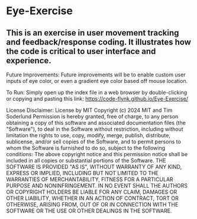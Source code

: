 # Eye-Exercise
## This is an exercise in user movement tracking and feedback/response coding.  It illustrates how the code is critical to user interface and experience.

Future Improvements: Future improvements will be to enable custom user inputs of eye color, or even a gradient eye color based off mouse location.  

To Run: Simply open up the index file in a web browser by double-clicking or copying and pasting this link: https://code-flynk.github.io/Eye-Exercise/

License Disclaimer: License by MIT Copyright (c) 2024 MIT and Tim Soderlund Permission is hereby granted, free of charge, to any person obtaining a copy of this software and associated documentation files (the "Software"), to deal in the Software without restriction, including without limitation the rights to use, copy, modify, merge, publish, distribute, sublicense, and/or sell copies of the Software, and to permit persons to whom the Software is furnished to do so, subject to the following conditions: The above copyright notice and this permission notice shall be included in all copies or substantial portions of the Software. THE SOFTWARE IS PROVIDED "AS IS", WITHOUT WARRANTY OF ANY KIND, EXPRESS OR IMPLIED, INCLUDING BUT NOT LIMITED TO THE WARRANTIES OF MERCHANTABILITY, FITNESS FOR A PARTICULAR PURPOSE AND NONINFRINGEMENT. IN NO EVENT SHALL THE AUTHORS OR COPYRIGHT HOLDERS BE LIABLE FOR ANY CLAIM, DAMAGES OR OTHER LIABILITY, WHETHER IN AN ACTION OF CONTRACT, TORT OR OTHERWISE, ARISING FROM, OUT OF OR IN CONNECTION WITH THE SOFTWARE OR THE USE OR OTHER DEALINGS IN THE SOFTWARE.
